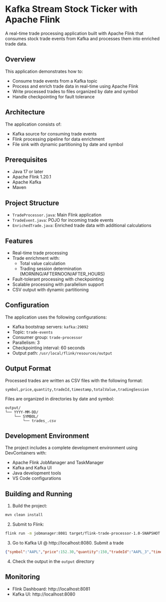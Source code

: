 # Kafka Stream Stock Ticker with Apache Flink

A real-time trade processing application built with Apache Flink that consumes stock trade events from Kafka and processes them into enriched trade data.

## Overview

This application demonstrates how to:
- Consume trade events from a Kafka topic
- Process and enrich trade data in real-time using Apache Flink
- Write processed trades to files organized by date and symbol
- Handle checkpointing for fault tolerance

## Architecture

The application consists of:
- Kafka source for consuming trade events
- Flink processing pipeline for data enrichment
- File sink with dynamic partitioning by date and symbol

## Prerequisites

- Java 17 or later
- Apache Flink 1.20.1
- Apache Kafka
- Maven

## Project Structure

- `TradeProcessor.java`: Main Flink application
- `TradeEvent.java`: POJO for incoming trade events
- `EnrichedTrade.java`: Enriched trade data with additional calculations

## Features

- Real-time trade processing
- Trade enrichment with:
  - Total value calculation
  - Trading session determination (MORNING/AFTERNOON/AFTER_HOURS)
- Fault-tolerant processing with checkpointing
- Scalable processing with parallelism support
- CSV output with dynamic partitioning

## Configuration

The application uses the following configurations:
- Kafka bootstrap servers: `kafka:29092`
- Topic: `trade-events`
- Consumer group: `trade-processor`
- Parallelism: 3
- Checkpointing interval: 60 seconds
- Output path: `/usr/local/flink/resources/output`

## Output Format

Processed trades are written as CSV files with the following format:

```
symbol,price,quantity,tradeId,timestamp,totalValue,tradingSession
```

Files are organized in directories by date and symbol:

```
output/
└── YYYY-MM-DD/
    └── SYMBOL/
        └── trades_.csv
```

## Development Environment

The project includes a complete development environment using DevContainers with:
- Apache Flink JobManager and TaskManager
- Kafka and Kafka UI
- Java development tools
- VS Code configurations

## Building and Running

1. Build the project:

```bash
mvn clean install
```

2. Submit to Flink:

```bash
flink run -m jobmanager:8081 target/flink-trade-processor-1.0-SNAPSHOT.jar
```

3. Go to Kafka UI @ http://localhost:8080. Submit a trade

```json
{"symbol":"AAPL","price":152.30,"quantity":150,"tradeId":"AAPL_3","timestamp":1646441460000}
```

4. Check the output in the `output` directory


## Monitoring

- Flink Dashboard: http://localhost:8081
- Kafka UI: http://localhost:8080
